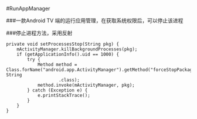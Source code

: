 #RunAppManager

###一款Android TV 端的运行应用管理，在获取系统权限后，可以停止该进程

###停止进程方法，采用反射

    private void setProcessesStop(String pkg) {
        mActivityManager.killBackgroundProcesses(pkg);
        if (getApplicationInfo().uid == 1000) {
            try {
                Method method = Class.forName("android.app.ActivityManager").getMethod("forceStopPackage", String
                        .class);
                method.invoke(mActivityManager, pkg);
            } catch (Exception e) {
                e.printStackTrace();
            }
        }
    }